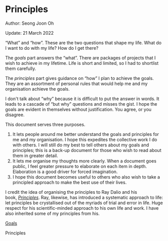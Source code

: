 # Principles

Author: Seong Joon Oh

Update: 21 March 2022

“What” and “how”. These are the two questions that shape my life. What do I want to do with my life? How do I get there?

The *goals* part answers the “what”. There are packages of projects that I wish to achieve in my lifetime. Life is short and limited, so I had to shortlist them carefully.

The *principles* part gives guidance on “how” I plan to achieve the goals. They are an assortment of personal rules that would help me and my organisation achieve the goals. 

I don't talk about “why” because it is difficult to put the answer in words. It leads to a cascade of “but why” questions and misses the gist. I hope the goals are evident in themselves without justification. You agree, or you disagree.

This document serves three purposes.

1. It lets people around me better understand the goals and principles for me and my organisation. I hope this expedites the collective work I do with others. I will still do my best to tell others about my goals and principles; this is a back-up document for those who wish to read about them in greater detail.
2. It lets me organise my thoughts more clearly. When a document goes public, I feel greater pressure to elaborate on each item in depth. Elaboration is a good driver for forced imagination.
3. I hope this document becomes useful to others who also wish to take a principled approach to make the best use of their lives.

I credit the idea of organising the principles to Ray Dalio and his book, *[Principles](https://www.principles.com/)*. Ray, likewise, has introduced a systematic approach to life: let principles be crystallised out of the myriads of trial and error in life. Huge respect for his scientific-minded approach to his own life and work. I have also inherited some of my principles from his.

[Goals](goals)

Principles
